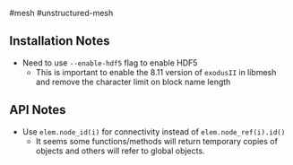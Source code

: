 #mesh #unstructured-mesh 

## Installation Notes
  - Need to use `--enable-hdf5` flag to enable HDF5
	  - This is important to enable the 8.11 version of `exodusII` in libmesh and remove the character limit on block name length

## API Notes
  - Use `elem.node_id(i)` for connectivity instead of `elem.node_ref(i).id()`
	  - It seems some functions/methods will return temporary copies of objects and others will refer to global objects.